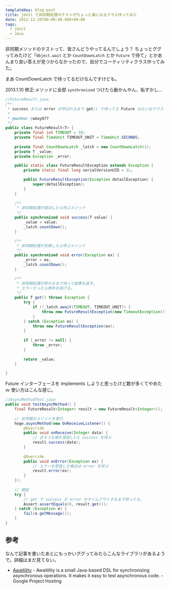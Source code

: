 ```yaml
---
templateKey: blog-post
title: jUnit で非同期処理のテストがちょっと楽になるクラス作ってみた
date: 2012-12-20T00:00:00.000+09:00
tags:
  - jUnit
  - Java
---
```

非同期メソッドのテストって、皆さんどうやってるんでしょう？
ちょっとググってみたけど「```Object.wait``` とか ```CountDownLatch``` とか ```Future``` で待て」とかあんまり良い答えが見つからなかったので、自分でユーティリティクラス作ってみた。

<!-- more -->

まあ CountDownLatch で待ってるだけなんですけども。

2013.1.10 修正:メソッドに全部 ``synchronized`` つけたら動かんやん、恥ずかし…

```java 
//FutureResult.java
/**
 * success または error が呼ばれるまで get() で待ってる Future みたいなクラス
 * 
 * @author @amay077
 */
public class FutureResult<T> {
	private final int TIMEOUT = 10;
	private final TimeUnit TIMEOUT_UNIT = TimeUnit.SECONDS;
	
	private final CountDownLatch _latch = new CountDownLatch(1);
	private T _value;
	private Exception _error;

	public static class FutureResultException extends Exception {
		private static final long serialVersionUID = 1L;

		public FutureResultException(Exception detailException) {
			super(detailException);
		}
	}
	
	/**
	 * 非同期処理が成功したら呼ぶメソッド
	 */
	public synchronized void success(T value) {
		_value = value;
		_latch.countDown();
	}

	/**
	 * 非同期処理が失敗したら呼ぶメソッド
	 */
	public synchronized void error(Exception ex) {
		_error = ex;
		_latch.countDown();
	}

	/**
	 * 非同期処理が終わるまで待って結果を返す。
	 * エラーだったら例外を投げる。
	 */
	public T get() throws Exception {
		try {
			if (!_latch.await(TIMEOUT, TIMEOUT_UNIT)) {
				throw new FutureResultException(new TimeoutException());
			}
		} catch (Exception ex) {
			throw new FutureResultException(ex);
		}
		
		if (_error != null) {
			throw _error;
		}
		
		return _value;
	}

}
```

Future インターフェースを implements しようと思ったけど数が多くてやめたｗ
使い方はこんな感じ。

```java 
//AsyncMethodTest.java
public void testAsyncMethod() {
	final FutureResult<Integer> result = new FutureResult<Integer>();
	
	// 非同期なメソッドを実行
	hoge.asyncMethod(new OnReceiveListener() {
		@Override
		public void onReceive(Integer data) {
			// 正そうな値を受信しtら success を呼ぶ
			result.success(data);
		}
		
		@Override
		public void onError(Exception ex) {
			// エラーを受信した場合は error を呼ぶ
			result.error(ex);
		}
	});
	
	// 検証
	try {
		// get で success か error かタイムアウトするまで待ってる。
		Assert.assertEquals(0, result.get()); 
	} catch (Exception e) {
		fail(e.getMessage());
	}
}

```

## 参考

なんて記事を書いたあとにもっかいググってみたらこんなライブラリがあるようで。詳細はまだ見てない。

* [Awaitility](http://code.google.com/p/awaitility/) - Awaitility is a small Java-based DSL for synchronizing asynchronous operations. It makes it easy to test asynchronous code. - Google Project Hosting